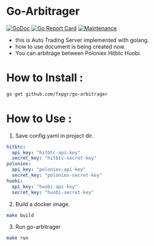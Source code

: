 # Go-Arbitrager

[![GoDoc](https://img.shields.io/badge/api-Godoc-blue.svg?style=flat-square)](https://godoc.org/github.com/fxpgr/go-arbitrager)
[![Go Report Card](https://goreportcard.com/badge/github.com/fxpgr/go-arbitrager)](https://goreportcard.com/report/github.com/fxpgr/go-arbitrager)
[![Maintenance](https://img.shields.io/badge/Maintained%3F-yes-green.svg)](https://github.com/fxpgr/go-arbitrager/graphs/commit-activity)

- this is Auto Trading Server implemented with golang.
- how to use document is being created now.
- You can arbitrage between Poloniex Hitbtc Huobi.


# How to Install :

```bash
go get github.com/fxpgr/go-arbitrager
```

# How to Use :

1. Save config.yaml in project dir.

```yaml
hitbtc:
  api_key: "hitbtc-api-key"
  secret_key: "hitbtc-secret-key"
poloniex:
  api_key: "poloniex-api-key"
  secret_key: "poloniex-secret-key"
huobi:
  api_key: "huobi-api-key"
  secret_key: "huobi-secret-key"
```

2. Build a docker image.

```bash
make build
```

3. Run go-arbitrager

```bash
make run
```
